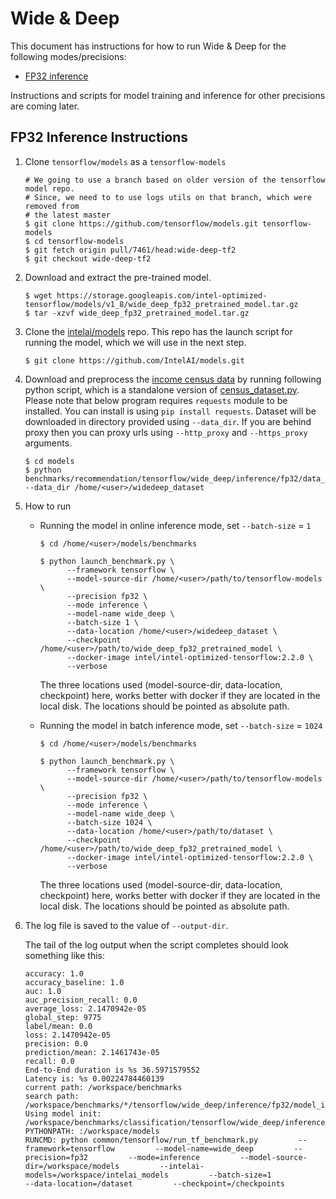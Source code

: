 # Wide & Deep

This document has instructions for how to run Wide & Deep for the
following modes/precisions:
* [FP32 inference](#fp32-inference-instructions)

Instructions and scripts for model training and inference
for other precisions are coming later.

## FP32 Inference Instructions

1. Clone `tensorflow/models` as a `tensorflow-models`

    ```
    # We going to use a branch based on older version of the tensorflow model repo.
    # Since, we need to to use logs utils on that branch, which were removed from 
    # the latest master
    $ git clone https://github.com/tensorflow/models.git tensorflow-models
    $ cd tensorflow-models
    $ git fetch origin pull/7461/head:wide-deep-tf2  
    $ git checkout wide-deep-tf2 
    ```

2. Download and extract the pre-trained model.
    ```
    $ wget https://storage.googleapis.com/intel-optimized-tensorflow/models/v1_8/wide_deep_fp32_pretrained_model.tar.gz
    $ tar -xzvf wide_deep_fp32_pretrained_model.tar.gz
    ```
 
3. Clone the [intelai/models](https://github.com/intelai/models) repo.
This repo has the launch script for running the model, which we will
use in the next step.

    ```
    $ git clone https://github.com/IntelAI/models.git
    ```
4. Download and preprocess the [income census data](https://archive.ics.uci.edu/ml/datasets/Census+Income) by running 
   following python script, which is a standalone version of [census_dataset.py](https://github.com/tensorflow/models/blob/master/official/wide_deep/census_dataset.py). 
   Please note that below program requires `requests` module to be installed. You can install is using `pip install requests`. 
   Dataset will be downloaded in directory provided using `--data_dir`. If you are behind proxy then you can proxy urls 
   using `--http_proxy` and `--https_proxy` arguments.
   ```
   $ cd models
   $ python benchmarks/recommendation/tensorflow/wide_deep/inference/fp32/data_download.py --data_dir /home/<user>/widedeep_dataset
   ```

5. How to run

   * Running the model in online inference mode, set `--batch-size` = `1`
       ``` 
       $ cd /home/<user>/models/benchmarks
    
       $ python launch_benchmark.py \ 
             --framework tensorflow \ 
             --model-source-dir /home/<user>/path/to/tensorflow-models \
             --precision fp32 \
             --mode inference \
             --model-name wide_deep \
             --batch-size 1 \
             --data-location /home/<user>/widedeep_dataset \
             --checkpoint /home/<user>/path/to/wide_deep_fp32_pretrained_model \
             --docker-image intel/intel-optimized-tensorflow:2.2.0 \
             --verbose
       ```
       The three locations used (model-source-dir, data-location, checkpoint) here, 
       works better with docker if they are located in the local disk. The locations 
       should be pointed as absolute path.

   * Running the model in batch inference mode, set `--batch-size` = `1024`
       ``` 
       $ cd /home/<user>/models/benchmarks
    
       $ python launch_benchmark.py \ 
             --framework tensorflow \ 
             --model-source-dir /home/<user>/path/to/tensorflow-models \
             --precision fp32 \
             --mode inference \
             --model-name wide_deep \
             --batch-size 1024 \
             --data-location /home/<user>/path/to/dataset \
             --checkpoint /home/<user>/path/to/wide_deep_fp32_pretrained_model \
             --docker-image intel/intel-optimized-tensorflow:2.2.0 \
             --verbose
       ```
       The three locations used (model-source-dir, data-location, checkpoint) here, 
       works better with docker if they are located in the local disk. The locations 
       should be pointed as absolute path.

6. The log file is saved to the value of `--output-dir`.

   The tail of the log output when the script completes should look
   something like this:

    ```
    accuracy: 1.0
    accuracy_baseline: 1.0
    auc: 1.0
    auc_precision_recall: 0.0
    average_loss: 2.1470942e-05
    global_step: 9775
    label/mean: 0.0
    loss: 2.1470942e-05
    precision: 0.0
    prediction/mean: 2.1461743e-05
    recall: 0.0
    End-to-End duration is %s 36.5971579552
    Latency is: %s 0.00224784460139
    current path: /workspace/benchmarks
    search path: /workspace/benchmarks/*/tensorflow/wide_deep/inference/fp32/model_init.py
    Using model init: /workspace/benchmarks/classification/tensorflow/wide_deep/inference/fp32/model_init.py
    PYTHONPATH: :/workspace/models
    RUNCMD: python common/tensorflow/run_tf_benchmark.py         --framework=tensorflow         --model-name=wide_deep         --precision=fp32         --mode=inference         --model-source-dir=/workspace/models         --intelai-models=/workspace/intelai_models         --batch-size=1                  --data-location=/dataset         --checkpoint=/checkpoints
    ```
